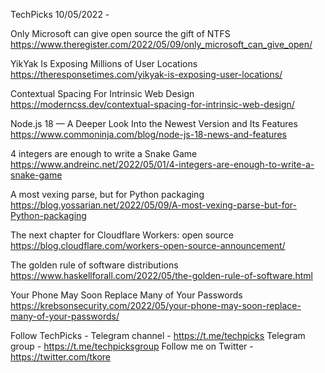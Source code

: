 TechPicks 10/05/2022 -

Only Microsoft can give open source the gift of NTFS
https://www.theregister.com/2022/05/09/only_microsoft_can_give_open/

YikYak Is Exposing Millions of User Locations
https://theresponsetimes.com/yikyak-is-exposing-user-locations/

Contextual Spacing For Intrinsic Web Design
https://moderncss.dev/contextual-spacing-for-intrinsic-web-design/

Node.js 18 — A Deeper Look Into the Newest Version and Its Features
https://www.commoninja.com/blog/node-js-18-news-and-features

4 integers are enough to write a Snake Game
https://www.andreinc.net/2022/05/01/4-integers-are-enough-to-write-a-snake-game

A most vexing parse, but for Python packaging
https://blog.yossarian.net/2022/05/09/A-most-vexing-parse-but-for-Python-packaging

The next chapter for Cloudflare Workers: open source
https://blog.cloudflare.com/workers-open-source-announcement/

The golden rule of software distributions
https://www.haskellforall.com/2022/05/the-golden-rule-of-software.html

Your Phone May Soon Replace Many of Your Passwords
https://krebsonsecurity.com/2022/05/your-phone-may-soon-replace-many-of-your-passwords/

Follow TechPicks -
Telegram channel - https://t.me/techpicks
Telegram group - https://t.me/techpicksgroup
Follow me on Twitter - https://twitter.com/tkore